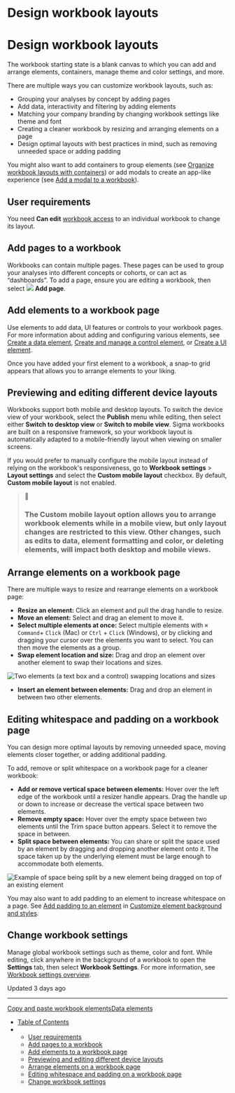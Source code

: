 # Design workbook layouts

# Design workbook layouts

The workbook starting state is a blank canvas to which you can add and arrange elements, containers, manage theme and color settings, and more.

There are multiple ways you can customize workbook layouts, such as:

* Grouping your analyses by concept by adding pages
* Add data, interactivity and filtering by adding elements
* Matching your company branding by changing workbook settings like theme and font
* Creating a cleaner workbook by resizing and arranging elements on a page
* Design optimal layouts with best practices in mind, such as removing unneeded space or adding padding

You might also want to add containers to group elements (see [Organize workbook layouts with containers](/docs/organize-workbook-layouts-with-containers)) or add modals to create an app-like experience (see [Add a modal to a workbook](/docs/add-a-modal-to-a-workbook)).

## User requirements

You need **Can edit** [workbook access](/docs/license-and-account-type-overview) to an individual workbook to change its layout.

## Add pages to a workbook

Workbooks can contain multiple pages. These pages can be used to group your analyses into different concepts or cohorts, or can act as “dashboards”. To add a page, ensure you are editing a workbook, then select ![](https://sigma-docs-screenshots.s3.us-west-2.amazonaws.com/Icons/add.svg) **Add page**.

## Add elements to a workbook page

Use elements to add data, UI features or controls to your workbook pages. For more information about adding and configuring various elements, see [Create a data element](/docs/create-a-data-element), [Create and manage a control element](/docs/create-and-manage-a-control-element), or [Create a UI element](/docs/intro-to-ui-elements#create-a-ui-element).

Once you have added your first element to a workbook, a snap-to grid appears that allows you to arrange elements to your liking.

## Previewing and editing different device layouts

Workbooks support both mobile and desktop layouts. To switch the device view of your workbook, select the **Publish** menu while editing, then select either **Switch to desktop view** or **Switch to mobile view**. Sigma workbooks are built on a responsive framework, so your workbook layout is automatically adapted to a mobile-friendly layout when viewing on smaller screens.

If you would prefer to manually configure the mobile layout instead of relying on the workbook's responsiveness, go to **Workbook settings** > **Layout settings** and select the **Custom mobile layout** checkbox. By default, **Custom mobile layout** is not enabled.

> 🚧
>
> ### The **Custom mobile layout** option allows you to arrange workbook elements while in a mobile view, but only layout changes are restricted to this view. Other changes, such as edits to data, element formatting and color, or deleting elements, will impact both desktop and mobile views.

## Arrange elements on a workbook page

There are multiple ways to resize and rearrange elements on a workbook page:

* **Resize an element:** Click an element and pull the drag handle to resize.
* **Move an element:** Select and drag an element to move it.
* **Select multiple elements at once:** Select multiple elements with `⌘ Command`+ `Click` (Mac) or `Ctrl` + `Click` (Windows), or by clicking and dragging your cursor over the elements you want to select. You can then move the elements as a group.
* **Swap element location and size:** Drag and drop an element over another element to swap their locations and sizes.

![Two elements (a text box and a control) swapping locations and sizes](https://files.readme.io/58aee0d5fb1a19d0c920ecc14c4706353bc0b23a6d1a1ff3dcb8d4e825c92dae-swap_gif.gif)

* **Insert an element between elements:** Drag and drop an element in between two other elements.

## Editing whitespace and padding on a workbook page

You can design more optimal layouts by removing unneeded space, moving elements closer together, or adding additional padding.

To add, remove or split whitespace on a workbook page for a cleaner workbook:

* **Add or remove vertical space between elements:** Hover over the left edge of the workbook until a resizer handle appears. Drag the handle up or down to increase or decrease the vertical space between two elements.
* **Remove empty space:** Hover over the empty space between two elements until the Trim space button appears. Select it to remove the space in between.
* **Split space between elements:** You can share or split the space used by an element by dragging and dropping another element onto it. The space taken up by the underlying element must be large enough to accommodate both elements.

![Example of space being split by a new element being dragged on top of an existing element](https://files.readme.io/3a57f8ffa7b8d85e584def8be532eb91beca028b37f6c8b390d1eb43aaac2f42-split_example.gif)

You may also want to add padding to an element to increase whitespace on a page. See [Add padding to an element](/docs/customize-element-background-and-styles#add-padding-to-an-element) in [Customize element background and styles](/docs/customize-element-background-and-styles#add-padding-to-an-element).

## Change workbook settings

Manage global workbook settings such as theme, color and font. While editing, click anywhere in the background of a workbook to open the **Settings** tab, then select **Workbook Settings**. For more information, see [Workbook settings overview](/docs/workbook-settings-overview).

Updated 3 days ago

---

[Copy and paste workbook elements](/docs/copy-and-paste-elements)[Data elements](/docs/data-elements)

* [Table of Contents](#)
* + [User requirements](#user-requirements)
  + [Add pages to a workbook](#add-pages-to-a-workbook)
  + [Add elements to a workbook page](#add-elements-to-a-workbook-page)
  + [Previewing and editing different device layouts](#previewing-and-editing-different-device-layouts)
  + [Arrange elements on a workbook page](#arrange-elements-on-a-workbook-page)
  + [Editing whitespace and padding on a workbook page](#editing-whitespace-and-padding-on-a-workbook-page)
  + [Change workbook settings](#change-workbook-settings)